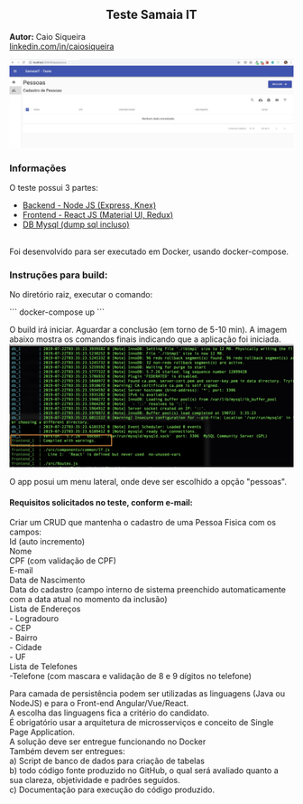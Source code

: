 <p align="center">
  <h2 align="center">Teste Samaia IT</h2>
</p>
<p>
<b>Autor:</b> Caio Siqueira<br />
<a href="https://www.linkedin.com/in/caiosiqueira/">linkedin.com/in/caiosiqueira</a>
</p>

<img src="home-screenshot.jpg"/>

<h3>Informações</h3>
<p>
O teste possui 3 partes:
<ul>
<li><a href="https://github.com/caiocesarss/stestbackend">Backend - Node JS (Express, Knex)</a></li>
<li><a href="https://github.com/caiocesarss/stestfrontend">Frontend - React JS (Material UI, Redux)</a></li>
<li><a href="https://github.com/caiocesarss/stestmain/tree/master/db">DB Mysql (dump sql incluso)</a></li>
</ul>
<br />
Foi desenvolvido para ser executado em Docker, usando docker-compose. 
</p>
<h3>
Instruções para build:
</h3>
<p>
No diretório raiz, executar o comando:
</p>
```
docker-compose up
```
<p>
O build irá iniciar. Aguardar a conclusão (em torno de 5-10 min). A imagem abaixo mostra os comandos finais indicando que a aplicação foi iniciada.
<br />
<img src="finish-build-screenshot.jpg" />
</p>
<p>
O app posui um menu lateral, onde deve ser escolhido a opção "pessoas". 
</p>
<h4>Requisitos solicitados no teste, conform e-mail:</h4>
<p>
Criar um CRUD que mantenha o cadastro de uma Pessoa Fisica com os campos: <br />
Id (auto incremento)<br />
Nome<br />
CPF (com validação de CPF)<br />
E-mail<br />
Data de Nascimento<br />
Data do cadastro (campo interno de sistema preenchido automaticamente com a data atual no momento da inclusão)<br />
Lista de Endereços<br />
- Logradouro<br />
- CEP<br />
- Bairro<br />
- Cidade<br />
- UF<br />
Lista de Telefones<br />
-Telefone (com mascara e validação de 8 e 9 dígitos no telefone)<br />
 

Para camada de persistência podem ser utilizadas as linguagens (Java ou NodeJS) e para o Front-end Angular/Vue/React. <br />
A escolha das linguagens fica a critério do candidato.<br />
É obrigatório usar a arquitetura de microsserviços e conceito de Single Page Application.<br />
A solução deve ser entregue funcionando no Docker<br />
Também devem ser entregues: <br />
a) Script de banco de dados para criação de tabelas<br />
b) todo código fonte produzido no GitHub, o qual será avaliado quanto a sua clareza, objetividade e padrões seguidos.<br />
c) Documentação para execução do código produzido.<br />
</p>
